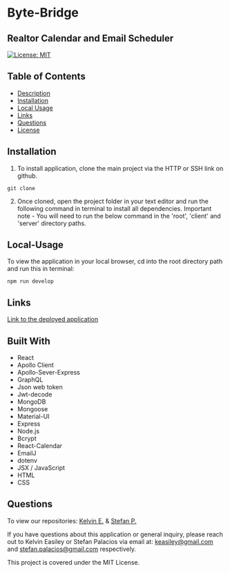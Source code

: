 # Byte-Bridge

## Realtor Calendar and Email Scheduler 

[![License: MIT](https://img.shields.io/badge/License-MIT-yellow.svg)](https://opensource.org/licenses/MIT)

## Table of Contents

- [Description](#Description)
- [Installation](#Installation)
- [Local Usage](#Local-Usage)
- [Links](#Links)
- [Questions](#Questions)
- [License](#License)

##

## Installation

1. To install application, clone the main project via the HTTP or SSH link on github.

```
git clone
```

2. Once cloned, open the project folder in your text editor and run the following command in terminal to install all dependencies.
   Important note - You will need to run the below command in the 'root', 'client' and 'server' directory paths.

## Local-Usage

To view the application in your local browser, cd into the root directory path and run this in terminal:

```
npm run develop
```
## Links

[Link to the deployed application](https://byte-bridge-044c48f5039e.herokuapp.com/)

## Built With

- React
- Apollo Client
- Apollo-Sever-Express
- GraphQL
- Json web token
- Jwt-decode
- MongoDB
- Mongoose
- Material-UI
- Express
- Node.js
- Bcrypt
- React-Calendar
- EmailJ
- dotenv
- JSX / JavaScript
- HTML
- CSS

## Questions

To view our repositories:
  [Kelvin E.](https://github.com/That-Dude13) & [Stefan P.](https://github.com/turtlesrus01)

If you have questions about this application or general inquiry, please reach out to Kelvin Easiley or Stefan Palacios via email at: keasiley@gmail.com and stefan.palacios@gmail.com respectively.

This project is covered under the MIT License.

